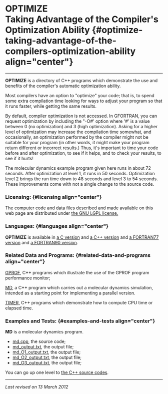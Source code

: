 OPTIMIZE\
Taking Advantage of the Compiler's Optimization Ability {#optimize-taking-advantage-of-the-compilers-optimization-ability align="center"}
=======================================================

------------------------------------------------------------------------

**OPTIMIZE** is a directory of C++ programs which demonstrate the use
and benefits of the compiler's automatic optimization ability.

Most compilers have an option to "optimize" your code; that is, to spend
some extra compilation time looking for ways to adjust your program so
that it runs faster, while getting the same results.

By default, compiler optimization is not accessed. In GFORTRAN, you can
request optimization by including the "-O\#' option where '\#' is a
value between 0 (no optimization) and 3 (high optimization). Asking for
a higher level of optimization may increase the compilation time
somewhat, and occasionally, an optimization performed by the compiler
might not be suitable for your program (in other words, it might make
your program return different or incorrect results.) Thus, it's
important to time your code before and after optimization, to see if it
helps, and to check your results, to see if it hurts!

The molecular dynamics example program given here runs in about 72
seconds. After optimization at level 1, it runs in 50 seconds.
Optimization level 2 brings the run time down to 48 seconds and level 3
to 54 seconds. These improvements come with not a single change to the
source code.

### Licensing: {#licensing align="center"}

The computer code and data files described and made available on this
web page are distributed under [the GNU LGPL
license.](../../txt/gnu_lgpl.txt)

### Languages: {#languages align="center"}

**OPTIMIZE** is available in [a C
version](../../c_src/optimize/optimize.md) and [a C++
version](../../master/optimize/optimize.md) and [a FORTRAN77
version](../../f77_src/optimize/optimize.md) and [a FORTRAN90
version](../../f_src/optimize/optimize.md).

### Related Data and Programs: {#related-data-and-programs align="center"}

[GPROF](../../master/gprof/gprof.md), C++ programs which illustrate
the use of the GPROF program performance monitor;

[MD](../../master/md/md.md), a C++ program which carries out a
molecular dynamics simulation, intended as a starting point for
implementing a parallel version.

[TIMER](../../master/timer/timer.md), C++ programs which demonstrate
how to compute CPU time or elapsed time.

### Examples and Tests: {#examples-and-tests align="center"}

**MD** is a molecular dynamics program.

-   [md.cpp](md.cpp), the source code;
-   [md\_output.txt](md_output.txt), the output file;
-   [md\_O1\_output.txt](md_O1_output.txt), the output file;
-   [md\_O2\_output.txt](md_O2_output.txt), the output file;
-   [md\_O3\_output.txt](md_O3_output.txt), the output file;

You can go up one level to [the C++ source codes](../cpp_src.md).

------------------------------------------------------------------------

*Last revised on 13 March 2012*
